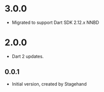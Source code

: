 # 3.0.0
* Migrated to support Dart SDK 2.12.x NNBD

# 2.0.0
* Dart 2 updates.

## 0.0.1

- Initial version, created by Stagehand
